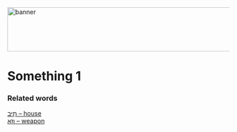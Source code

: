 <img src="../../img/banner.png" alt="banner" width="800" height="100">

# **Something 1**


### Related words
[תִיַּב – house](../words/house.md)<br>[ןֵזָא – weapon](../words/weapon.md)<br>